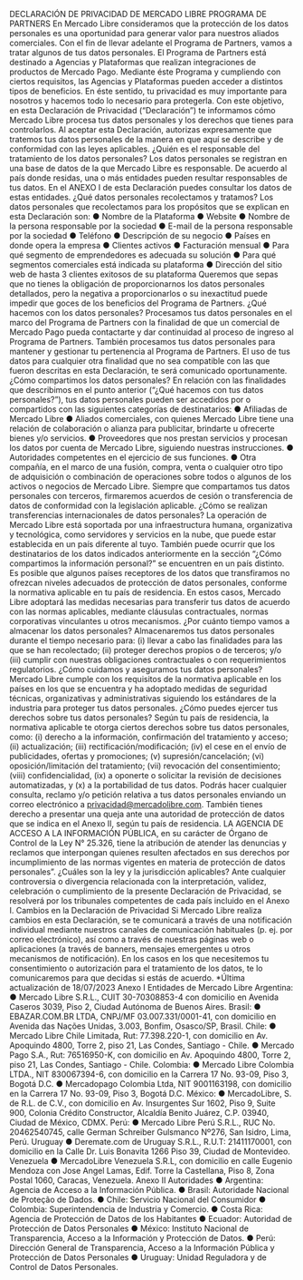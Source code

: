 DECLARACIÓN DE PRIVACIDAD DE MERCADO LIBRE
PROGRAMA DE PARTNERS
En Mercado Libre consideramos que la protección de los datos personales es una
oportunidad para generar valor para nuestros aliados comerciales. Con el fin de llevar
adelante el Programa de Partners, vamos a tratar algunos de tus datos personales.
El Programa de Partners está destinado a Agencias y Plataformas que realizan
integraciones de productos de Mercado Pago. Mediante éste Programa y cumpliendo
con ciertos requisitos, las Agencias y Plataformas pueden acceder a distintos tipos de
beneficios.
En éste sentido, tu privacidad es muy importante para nosotros y hacemos todo lo
necesario para protegerla. Con este objetivo, en esta Declaración de Privacidad
(“Declaración”) te informamos cómo Mercado Libre procesa tus datos personales y los
derechos que tienes para controlarlos.
Al aceptar esta Declaración, autorizas expresamente que tratemos tus datos personales
de la manera en que aquí se describe y de conformidad con las leyes aplicables.
¿Quién es el responsable del tratamiento de los datos personales?
Los datos personales se registran en una base de datos de la que Mercado Libre es
responsable. De acuerdo al país donde residas, una o más entidades pueden resultar
responsables de tus datos. En el ANEXO I de esta Declaración puedes consultar los
datos de estas entidades.
¿Qué datos personales recolectamos y tratamos?
Los datos personales que recolectamos para los propósitos que se explican en esta
Declaración son:
● Nombre de la Plataforma
● Website
● Nombre de la persona responsable por la sociedad
● E-mail de la persona responsable por la sociedad
● Teléfono
● Descripción de su negocio
● Países en donde opera la empresa
● Clientes activos
● Facturación mensual
● Para qué segmento de emprendedores es adecuada su solución
● Para qué segmentos comerciales está indicada su plataforma
● Dirección del sitio web de hasta 3 clientes exitosos de su plataforma
Queremos que sepas que no tienes la obligación de proporcionarnos los datos
personales detallados, pero la negativa a proporcionarlos o su inexactitud puede
impedir que goces de los beneficios del Programa de Partners.
¿Qué hacemos con los datos personales?
Procesamos tus datos personales en el marco del Programa de Partners con la finalidad
de que un comercial de Mercado Pago pueda contactarte y dar continuidad al proceso
de ingreso al Programa de Partners.
También procesamos tus datos personales para mantener y gestionar tu pertenencia al
Programa de Partners.
El uso de tus datos para cualquier otra finalidad que no sea compatible con las que
fueron descritas en esta Declaración, te será comunicado oportunamente.
¿Cómo compartimos los datos personales?
En relación con las finalidades que describimos en el punto anterior (“¿Qué hacemos
con tus datos personales?”), tus datos personales pueden ser accedidos por o
compartidos con las siguientes categorías de destinatarios:
● Afiliadas de Mercado Libre
● Aliados comerciales, con quienes Mercado Libre tiene una relación de
colaboración o alianza para publicitar, brindarte u ofrecerte bienes y/o servicios.
● Proveedores que nos prestan servicios y procesan los datos por cuenta de
Mercado Libre, siguiendo nuestras instrucciones.
● Autoridades competentes en el ejercicio de sus funciones.
● Otra compañía, en el marco de una fusión, compra, venta o cualquier otro tipo de
adquisición o combinación de operaciones sobre todos o algunos de los activos o
negocios de Mercado Libre.
Siempre que compartamos tus datos personales con terceros, firmaremos acuerdos de
cesión o transferencia de datos de conformidad con la legislación aplicable.
¿Cómo se realizan transferencias internacionales de datos personales?
La operación de Mercado Libre está soportada por una infraestructura humana,
organizativa y tecnológica, como servidores y servicios en la nube, que puede estar
establecida en un país diferente al tuyo.
También puede ocurrir que los destinatarios de los datos indicados anteriormente en la
sección “¿Cómo compartimos la información personal?” se encuentren en un país
distinto.
Es posible que algunos países receptores de los datos que transfiramos no ofrezcan
niveles adecuados de protección de datos personales, conforme la normativa aplicable
en tu país de residencia.
En estos casos, Mercado Libre adoptará las medidas necesarias para transferir tus datos
de acuerdo con las normas aplicables, mediante cláusulas contractuales, normas
corporativas vinculantes u otros mecanismos.
¿Por cuánto tiempo vamos a almacenar los datos personales?
Almacenaremos tus datos personales durante el tiempo necesario para: (i) llevar a cabo
las finalidades para las que se han recolectado; (ii) proteger derechos propios o de
terceros; y/o (iii) cumplir con nuestras obligaciones contractuales o con requerimientos
regulatorios.
¿Cómo cuidamos y aseguramos tus datos personales?
Mercado Libre cumple con los requisitos de la normativa aplicable en los países en los
que se encuentra y ha adoptado medidas de seguridad técnicas, organizativas y
administrativas siguiendo los estándares de la industria para proteger tus datos
personales.
¿Cómo puedes ejercer tus derechos sobre tus datos personales?
Según tu país de residencia, la normativa aplicable te otorga ciertos derechos sobre tus
datos personales, como: (i) derecho a la información, confirmación del tratamiento y
acceso; (ii) actualización; (iii) rectificación/modificación; (iv) el cese en el envío de
publicidades, ofertas y promociones; (v) supresión/cancelación; (vi) oposición/limitación
del tratamiento; (vii) revocación del consentimiento; (viii) confidencialidad, (ix) a oponerte
o solicitar la revisión de decisiones automatizadas, y (x) a la portabilidad de tus datos.
Podrás hacer cualquier consulta, reclamo y/o petición relativa a tus datos personales
enviando un correo electrónico a privacidad@mercadolibre.com.
También tienes derecho a presentar una queja ante una autoridad de protección de
datos que se indica en el Anexo II, según tu país de residencia.
LA AGENCIA DE ACCESO A LA INFORMACIÓN PÚBLICA, en su carácter de Órgano de
Control de la Ley N° 25.326, tiene la atribución de atender las denuncias y reclamos que
interpongan quienes resulten afectados en sus derechos por incumplimiento de las
normas vigentes en materia de protección de datos personales”.
¿Cuáles son la ley y la jurisdicción aplicables?
Ante cualquier controversia o divergencia relacionada con la interpretación, validez,
celebración o cumplimiento de la presente Declaración de Privacidad, se resolverá por
los tribunales competentes de cada país incluido en el Anexo I.
Cambios en la Declaración de Privacidad
Si Mercado Libre realiza cambios en esta Declaración, se te comunicará a través de una
notificación individual mediante nuestros canales de comunicación habituales (p. ej. por
correo electrónico), así como a través de nuestras páginas web o aplicaciones (a través
de banners, mensajes emergentes u otros mecanismos de notificación). En los casos en
los que necesitemos tu consentimiento o autorización para el tratamiento de los datos,
te lo comunicaremos para que decidas si estás de acuerdo.
*Última actualización de 18/07/2023
Anexo I
Entidades de Mercado Libre
Argentina:
● Mercado Libre S.R.L., CUIT 30-70308853-4 con domicilio en Avenida Caseros
3039, Piso 2, Ciudad Autónoma de Buenos Aires.
Brasil:
● EBAZAR.COM.BR LTDA, CNPJ/MF 03.007.331/0001-41, con domicilio en Avenida
das Nações Unidas, 3.003, Bonfim, Osasco/SP, Brasil.
Chile:
● Mercado Libre Chile Limitada, Rut: 77.398.220-1, con domicilio en Av. Apoquindo
4800, Torre 2, piso 21, Las Condes, Santiago - Chile.
● Mercado Pago S.A., Rut: 76516950-K, con domicilio en Av. Apoquindo 4800,
Torre 2, piso 21, Las Condes, Santiago - Chile.
Colombia:
● Mercado Libre Colombia LTDA., NIT 830067394-6, con domicilio en la Carrera 17
No. 93-09, Piso 3, Bogotá D.C.
● Mercadopago Colombia Ltda, NIT 9001163198, con domicilio en la Carrera 17 No.
93-09, Piso 3, Bogotá D.C.
México:
● MercadoLibre, S. de R.L. de C.V., con domicilio en Av. Insurgentes Sur 1602, Piso
9, Suite 900, Colonia Crédito Constructor, Alcaldía Benito Juárez, C.P. 03940,
Ciudad de México, CDMX.
Perú:
● Mercado Libre Perú S.R.L., RUC No. 20462540745, calle German Schreiber
Gulsmanco Nº276, San Isidro, Lima, Perú.
Uruguay
● Deremate.com de Uruguay S.R.L., R.U.T: 21411170001, con domicilio en la Calle Dr.
Luis Bonavita 1266 Piso 39, Ciudad de Montevideo.
Venezuela
● MercadoLibre Venezuela S.R.L, con domicilio en calle Eugenio Mendoza con
Jose Angel Lamas, Edif. Torre la Castellana, Piso 8, Zona Postal 1060, Caracas,
Venezuela.
Anexo II
Autoridades
● Argentina: Agencia de Acceso a la Información Pública.
● Brasil: Autoridade Nacional de Proteção de Dados.
● Chile: Servicio Nacional del Consumidor
● Colombia: Superintendencia de Industria y Comercio.
● Costa Rica: Agencia de Protección de Datos de los Habitantes
● Ecuador: Autoridad de Protección de Datos Personales
● México: Instituto Nacional de Transparencia, Acceso a la Información y
Protección de Datos.
● Perú: Dirección General de Transparencia, Acceso a la Información Pública y
Protección de Datos Personales
● Uruguay: Unidad Reguladora y de Control de Datos Personales.
